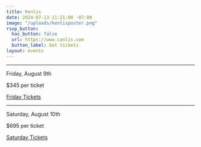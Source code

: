 ```yaml
---
title: Kenlis
date: 2024-07-13 11:21:00 -07:00
image: "/uploads/kenlisposter.png"
rsvp_button:
  has_button: false
  url: https://www.canlis.com
  button_label: Get tickets
layout: events
---
```


<hr class="mb3 mt0">
<div class="mb2 Display2">Friday, August 9th</div>
<p>$345 per ticket</p>
<div class="EventsButton d-mb5 mb5 mt3 d-mt1">
  <a class="Caption" target="_blank" href="https://www.opentable.com/">
    Friday Tickets
  </a>
</div>
<hr class="mb3 mt0">
<div class="mb2 Display2">Saturday, August 10th</div>
<p>$695 per ticket</p>
<div class="EventsButton d-mb5 mb5 mt3 d-mt1">
  <a class="Caption" target="_blank" href="https://www.opentable.com/">
    Saturday Tickets 
  </a>
</div>
